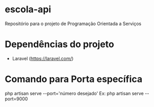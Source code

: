 # escola-api
Repositório para o projeto de Programação Orientada a Serviços

# Dependências do projeto
- Laravel (https://laravel.com/)

# Comando para Porta específica
php artisan serve --port='número desejado'
Ex: php artisan serve --port=9000

